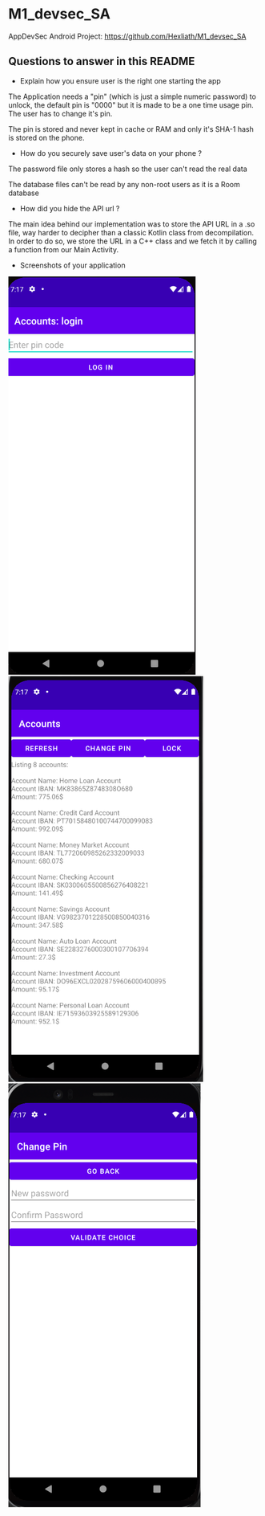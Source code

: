 # M1_devsec_SA

AppDevSec Android Project: https://github.com/Hexliath/M1_devsec_SA

## Questions to answer in this README

- Explain how you ensure user is the right one starting the app

The Application needs a "pin" (which is just a simple numeric password) to unlock, the default pin is "0000" but it is made to be a one time usage pin. The user has to change it's pin.

The pin is stored and never kept in cache or RAM and only it's SHA-1 hash is stored on the phone.

- How do you securely save user's data on your phone ?

The password file only stores a hash so the user can't read the real data

The database files can't be read by any non-root users as it is a Room database

- How did you hide the API url ?

The main idea behind our implementation was to store the API URL in a .so file, way harder to decipher than a classic Kotlin class from decompilation. In order to do so, we store the URL in a C++ class and we fetch it by calling a function from our Main Activity.

- Screenshots of your application

![](https://raw.githubusercontent.com/Xisabla/M1_devsec_SA/main/.github/screen0.PNG)
![](https://raw.githubusercontent.com/Xisabla/M1_devsec_SA/main/.github/screen1.PNG)
![](https://raw.githubusercontent.com/Xisabla/M1_devsec_SA/main/.github/screen2.PNG)
